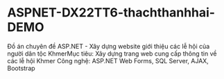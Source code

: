 # ASPNET-DX22TT6-thachthanhhai-DEMO
Đồ án chuyên đề ASP.NET - Xây dựng website giới thiệu các lễ hội của người dân tộc KhmerMục tiêu: Xây dựng trang web cung cấp thông tin về các lễ hội Khmer Công nghệ: ASP.NET Web Forms, SQL Server, AJAX, Bootstrap
